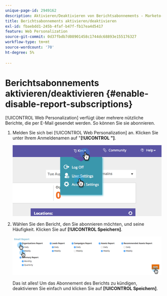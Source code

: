 ```yaml
---
unique-page-id: 2949162
description: Aktivieren/Deaktivieren von Berichtsabonnements - Marketo-Dokumente - Produktdokumentation
title: Berichtsabonnements aktivieren/deaktivieren
exl-id: fbaebdd1-245b-4faf-b47f-fb17ea4d5417
feature: Web Personalization
source-git-commit: 0d37fbdb7d08901458c1744dc68893e155176327
workflow-type: tm+mt
source-wordcount: '70'
ht-degree: 5%

---
```


# Berichtsabonnements aktivieren/deaktivieren {#enable-disable-report-subscriptions}

[!UICONTROL Web Personalization] verfügt über mehrere nützliche Berichte, die per E-Mail gesendet werden. So können Sie sie abonnieren.

1. Melden Sie sich bei [!UICONTROL Web Personalization] an. Klicken Sie unter Ihrem Anmeldenamen auf &quot;**[!UICONTROL &quot;]**.

   ![](assets/image2014-9-17-20-3a48-3a28.png)

1. Wählen Sie den Bericht, den Sie abonnieren möchten, und seine Häufigkeit. Klicken Sie auf **[!UICONTROL Speichern]**.

   ![](assets/email-settings.png)

   Das ist alles! Um das Abonnement des Berichts zu kündigen, deaktivieren Sie einfach und klicken Sie auf **[!UICONTROL Speichern]**.
